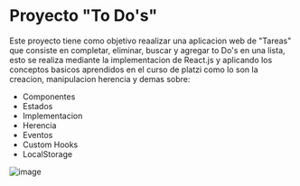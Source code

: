 # Proyecto "To Do's"

Este proyecto tiene como objetivo reaalizar una aplicacion web de "Tareas" que consiste en completar, eliminar, buscar y agregar to Do's en una lista, esto se realiza mediante la implementacion de React.js y aplicando los conceptos basicos aprendidos en el curso de platzi como lo son la creacion, manipulacion herencia y demas sobre:
  * Componentes
  * Estados
  * Implementacion
  * Herencia
  * Eventos
  * Custom Hooks
  * LocalStorage

![image](https://github.com/user-attachments/assets/88c60b02-2361-42ba-8e4f-f71cd45e191f)

